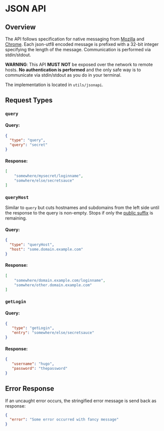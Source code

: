 # JSON API

## Overview

The API follows specification for native messaging from [Mozilla](https://developer.mozilla.org/en-US/Add-ons/WebExtensions/Native_messaging) and [Chrome](https://developer.chrome.com/apps/nativeMessaging). Each json-utf8 encoded message is prefixed with a 32-bit integer specifying the length of the message. Communication is performed via stdin/stdout.

**WARNING**: This API **MUST NOT** be exposed over the network to remote hosts. **No authentication is performed** and the only safe way is to communicate via stdin/stdout as you do in your terminal.

The implementation is located in `utils/jsonapi`.

## Request Types

### `query`

#### Query:

```json
{
  "type": "query",
  "query": "secret"
}
```

#### Response:

```json
[
    "somewhere/mysecret/loginname",
    "somwhere/else/secretsauce"
]
```

### `queryHost`

Similar to `query` but cuts hostnames and subdomains from the left side until the response to the query is non-empty. Stops if only the [public suffix](https://publicsuffix.org/) is remaining.

#### Query:

```json
{
  "type": "queryHost",
  "host": "some.domain.example.com"
}
```

#### Response:

```json
[
    "somewhere/domain.example.com/loginname",
    "somwhere/other.domain.example.com"
]
```

### `getLogin`

#### Query:

```json
{
   "type": "getLogin",
   "entry": "somewhere/else/secretsauce"
}
```

#### Response:

```json
{
   "username": "hugo",
   "password": "thepassword"
}
```

## Error Response

If an uncaught error occurs, the stringified error message is send back as response:

```json
{
  "error": "Some error occurred with fancy message"
}
```

